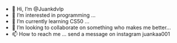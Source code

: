 - 👋 Hi, I’m @Juankdvlp
- 👀 I’m interested in programming ...
- 🌱 I’m currently learning CS50 ...
- 💞️ I’m looking to collaborate on something who makes me better...
- 📫 How to reach me ... send a message on instagram juankaa001

<!---
Juankdvlp/Juankdvlp is a ✨ special ✨ repository because its `README.md` (this file) appears on your GitHub profile.
You can click the Preview link to take a look at your changes.
--->
